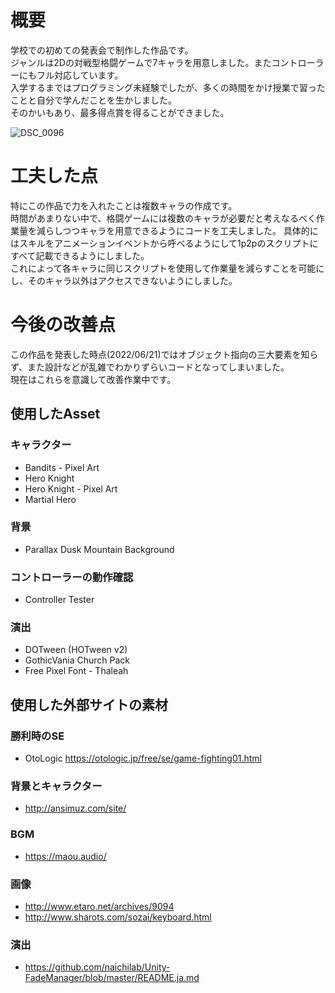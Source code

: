 # 概要
学校での初めての発表会で制作した作品です。  
ジャンルは2Dの対戦型格闘ゲームで7キャラを用意しました。またコントローラーにもフル対応しています。  
入学するまではプログラミング未経験でしたが、多くの時間をかけ授業で習ったことと自分で学んだことを生かしました。  
そのかいもあり、最多得点賞を得ることができました。  

![DSC_0096](https://user-images.githubusercontent.com/104509665/175777015-172f146c-96f3-4db7-ba32-e7b70b937db8.jpg)

# 工夫した点
特にこの作品で力を入れたことは複数キャラの作成です。  
時間があまりない中で、格闘ゲームには複数のキャラが必要だと考えなるべく作業量を減らしつつキャラを用意できるようにコードを工夫しました。
具体的にはスキルをアニメーションイベントから呼べるようにして1p2pのスクリプトにすべて記載できるようにしました。  
これによって各キャラに同じスクリプトを使用して作業量を減らすことを可能にし、そのキャラ以外はアクセスできないようにしました。  

# 今後の改善点
この作品を発表した時点(2022/06/21)ではオブジェクト指向の三大要素を知らず、また設計などが乱雑でわかりずらいコードとなってしまいました。  
現在はこれらを意識して改善作業中です。

## 使用したAsset
### キャラクター
- Bandits - Pixel Art
- Hero Knight
- Hero Knight - Pixel Art
- Martial Hero

### 背景
- Parallax Dusk  Mountain Background

### コントローラーの動作確認
- Controller Tester

### 演出
- DOTween (HOTween v2)
- GothicVania Church Pack
- Free Pixel Font - Thaleah


## 使用した外部サイトの素材
### 勝利時のSE 
- OtoLogic https://otologic.jp/free/se/game-fighting01.html

### 背景とキャラクター
- http://ansimuz.com/site/

### BGM
- https://maou.audio/

### 画像
- http://www.etaro.net/archives/9094
- http://www.sharots.com/sozai/keyboard.html

### 演出
- https://github.com/naichilab/Unity-FadeManager/blob/master/README.ja.md
